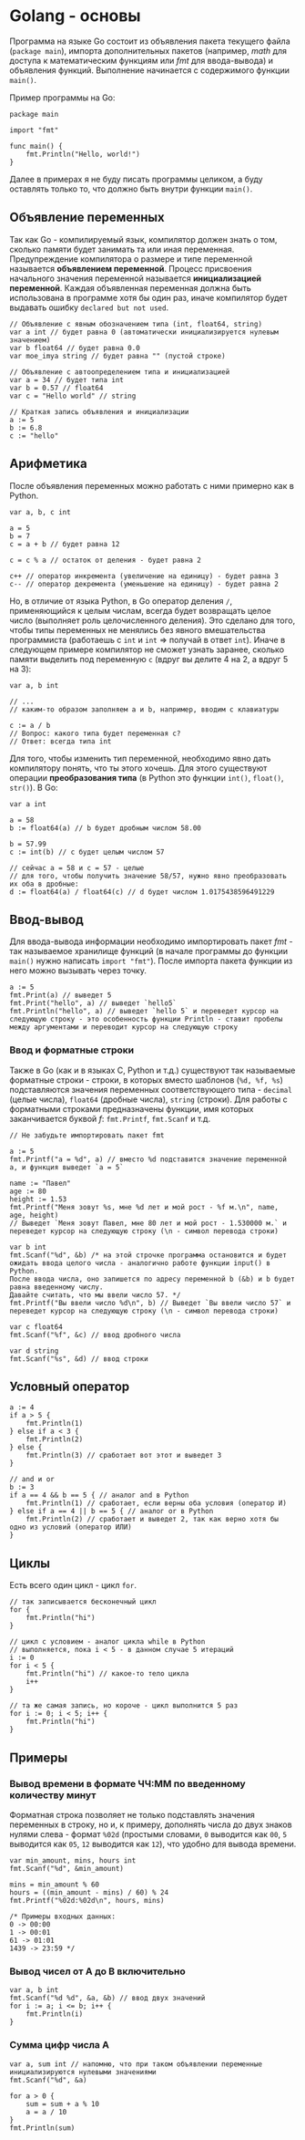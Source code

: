 # Golang - основы
Программа на языке Go состоит из объявления пакета текущего файла (`package main`), импорта дополнительных пакетов (например, _math_ для доступа к математическим функциям или _fmt_ для ввода-вывода) и объявления функций. Выполнение начинается с содержимого функции `main()`.

Пример программы на Go:
```golang
package main

import "fmt"

func main() {
	fmt.Println("Hello, world!")
}
```
Далее в примерах я не буду писать программы целиком, а буду оставлять только то, что должно быть внутри функции `main()`.

## Объявление переменных
Так как Go - компилируемый язык, компилятор должен знать о том, сколько памяти будет занимать та или иная переменная. Предупреждение компилятора о размере и типе переменной называется **объявлением переменной**. Процесс присвоения начального значения переменной называется **инициализацией переменной**. Каждая объявленная переменная должна быть использована в программе хотя бы один раз, иначе компилятор будет выдавать ошибку `declared but not used`.
```golang
// Объявление с явным обозначением типа (int, float64, string)
var a int // будет равна 0 (автоматически инициализируется нулевым значением)
var b float64 // будет равна 0.0
var moe_imya string // будет равна "" (пустой строке)

// Объявление с автоопределением типа и инициализацией
var a = 34 // будет типа int
var b = 0.57 // float64
var c = "Hello world" // string

// Краткая запись объявления и инициализации
a := 5
b := 6.8
c := "hello"
```

## Арифметика
После объявления переменных можно работать с ними примерно как в Python.
```golang
var a, b, c int

a = 5
b = 7
c = a + b // будет равна 12

с = с % a // остаток от деления - будет равна 2

c++ // оператор инкремента (увеличение на единицу) - будет равна 3
c-- // оператор декремента (уменьшение на единицу) - будет равна 2
```

Но, в отличие от языка Python, в Go оператор деления `/`, применяющийся к целым числам, всегда будет возвращать целое число (выполняет роль целочисленного деления). Это сделано для того, чтобы типы переменных не менялись без явного вмешательства программиста (работаешь с `int` и `int` => получай в ответ `int`). Иначе в следующем примере компилятор не сможет узнать заранее, сколько памяти выделить под переменную `c` (вдруг вы делите 4 на 2, а вдруг 5 на 3):
```golang
var a, b int

// ...
// каким-то образом заполняем a и b, например, вводим с клавиатуры

c := a / b
// Вопрос: какого типа будет переменная c?
// Ответ: всегда типа int
```

Для того, чтобы изменить тип переменной, необходимо явно дать компилятору понять, что ты этого хочешь. Для этого существуют операции **преобразования типа** (в Python это функции `int()`, `float()`, `str()`). В Go:
```golang
var a int

a = 58
b := float64(a) // b будет дробным числом 58.00

b = 57.99
c := int(b) // c будет целым числом 57

// сейчас a = 58 и c = 57 - целые
// для того, чтобы получить значение 58/57, нужно явно преобразовать их оба в дробные:
d := float64(a) / float64(c) // d будет числом 1.0175438596491229
```

## Ввод-вывод
Для ввода-вывода информации необходимо импортировать пакет _fmt_ - так называемое хранилище функций (в начале программы до функции `main()` нужно написать `import "fmt"`). После импорта пакета функции из него можно вызывать через точку.
```golang
a := 5
fmt.Print(a) // выведет 5
fmt.Print("hello", a) // выведет `hello5`
fmt.Println("hello", a) // выведет `hello 5` и переведет курсор на следующую строку - это особенность функции Println - ставит пробелы между аргументами и переводит курсор на следующую строку
```

### Ввод и форматные строки
Также в Go (как и в языках C, Python и т.д.) существуют так называемые форматные строки - строки, в которых вместо шаблонов (`%d, %f, %s`) подставляются значения переменных соответствующего типа - `decimal` (целые числа), `float64` (дробные числа), `string` (строки). Для работы с форматными строками предназначены функции, имя которых заканчивается буквой _f_: `fmt.Printf`, `fmt.Scanf` и т.д.
```golang
// Не забудьте импортировать пакет fmt

a := 5
fmt.Printf("a = %d", a) // вместо %d подставится значение переменной a, и функция выведет `a = 5`

name := "Павел"
age := 80
height := 1.53
fmt.Printf("Меня зовут %s, мне %d лет и мой рост - %f м.\n", name, age, height)
// Выведет `Меня зовут Павел, мне 80 лет и мой рост - 1.530000 м.` и переведет курсор на следующую строку (\n - символ перевода строки)

var b int
fmt.Scanf("%d", &b) /* на этой строчке программа остановится и будет ожидать ввода целого числа - аналогично работе функции input() в Python.
После ввода числа, оно запишется по адресу переменной b (&b) и b будет равна введенному числу.
Давайте считать, что мы ввели число 57. */
fmt.Printf("Вы ввели число %d\n", b) // Выведет `Вы ввели число 57` и переведет курсор на следующую строку (\n - символ перевода строки)

var c float64
fmt.Scanf("%f", &c) // ввод дробного числа

var d string
fmt.Scanf("%s", &d) // ввод строки
```

## Условный оператор
```golang
a := 4
if a > 5 {
    fmt.Println(1)
} else if a < 3 {
    fmt.Println(2)
} else {
    fmt.Println(3) // сработает вот этот и выведет 3
}

// and и or
b := 3
if a == 4 && b == 5 { // аналог and в Python
    fmt.Println(1) // сработает, если верны оба условия (оператор И)
} else if a == 4 || b == 5 { // аналог or в Python
    fmt.Println(2) // сработает и выведет 2, так как верно хотя бы одно из условий (оператор ИЛИ)
}
```

## Циклы
Есть всего один цикл - цикл `for`.
```golang
// так записывается бесконечный цикл
for {
    fmt.Println("hi")
}

// цикл с условием - аналог цикла while в Python
// выполняется, пока i < 5 - в данном случае 5 итераций
i := 0
for i < 5 {
    fmt.Println("hi") // какое-то тело цикла
    i++
}

// та же самая запись, но короче - цикл выполнится 5 раз
for i := 0; i < 5; i++ {
    fmt.Println("hi")
}
```

## Примеры
### Вывод времени в формате ЧЧ:ММ по введенному количеству минут
Форматная строка позволяет не только подставлять значения переменных в строку, но и, к примеру, дополнять числа до двух знаков нулями слева - формат `%02d` (простыми словами, `0` выводится как `00`, `5` выводится как `05`, `12` выводится как `12`), что удобно для вывода времени.
```golang
var min_amount, mins, hours int
fmt.Scanf("%d", &min_amount)

mins = min_amount % 60
hours = ((min_amount - mins) / 60) % 24
fmt.Printf("%02d:%02d\n", hours, mins)

/* Примеры входных данных:
0 -> 00:00
1 -> 00:01
61 -> 01:01
1439 -> 23:59 */
```

### Вывод чисел от A до B включительно
```golang
var a, b int
fmt.Scanf("%d %d", &a, &b) // ввод двух значений
for i := a; i <= b; i++ {
	fmt.Println(i)
}
```

### Сумма цифр числа A
```golang
var a, sum int // напомню, что при таком объявлении переменные инициализируются нулевыми значениями
fmt.Scanf("%d", &a)

for a > 0 {
    sum = sum + a % 10
    a = a / 10
}
fmt.Println(sum)
```

